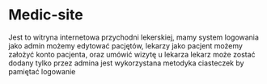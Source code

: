 # Medic-site
Jest to witryna internetowa przychodni lekerskiej, mamy system logowania 
jako admin możemy edytować  pacjętów, lekarzy 
jako pacjent możemy założyć konto pacjenta, oraz umówić wizytę u lekarza 
lekarz może zostać dodany tylko przez admina 
jest wykorzystana metodyka ciasteczek by pamiętać logowanie 
